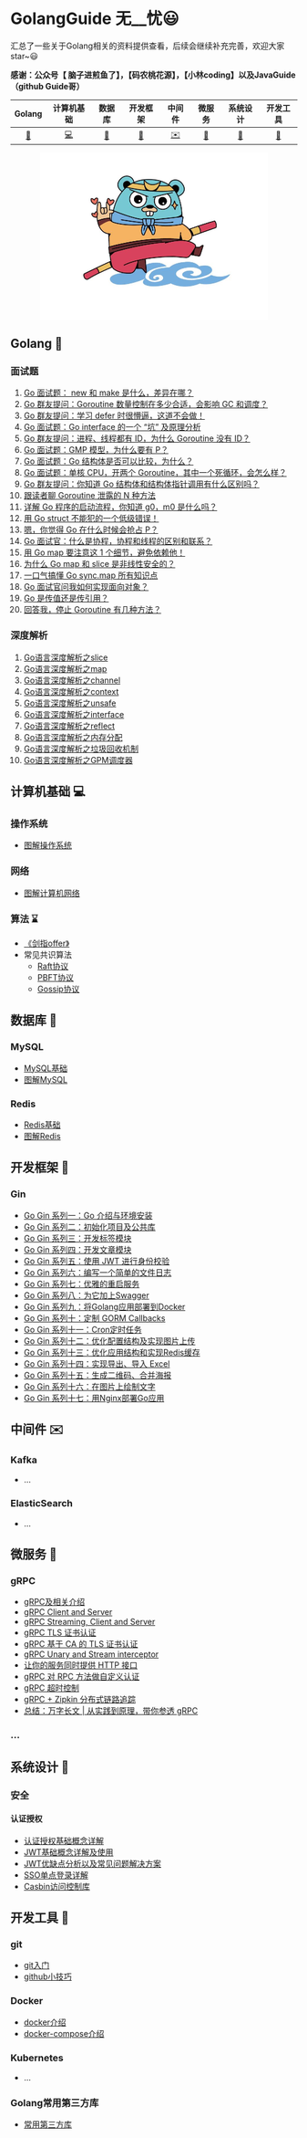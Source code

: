 # GolangGuide  无__忧😃
汇总了一些关于Golang相关的资料提供查看，后续会继续补充完善，欢迎大家star~:smiley:

**感谢：公众号【 脑子进煎鱼了】，【码农桃花源】，【小林coding】以及JavaGuide（github Guide哥）**

|    Golang    |    计算机基础    |     数据库    |   开发框架    |   中间件     |    微服务    |    系统设计    |    开发工具    |
| :----------: | :------------: | :--------: | :----------: | :------------: | :--------: | :-----------: | :--------: |
| [📝](#Golang) | [💻](#计算机基础) | [💾](#数据库) | [🔲](#开发框架) | [✉️](#中间件) | [🎰](#微服务) | [🔬](#系统设计) | [🔧](#开发工具) |

<img src="https://raw.githubusercontent.com/zmk-c/blogImages/master/img/GolangGuide.jpg" alt="go_monkey" style="zoom:50%;display:block;margin:0 auto" />

## Golang 📝
### 面试题

1. [Go 面试题： new 和 make 是什么，差异在哪？](https://mp.weixin.qq.com/s/tZg3zmESlLmefAWdTR96Tg)
2. [Go 群友提问：Goroutine 数量控制在多少合适，会影响 GC 和调度？](https://mp.weixin.qq.com/s/uWP2X6iFu7BtwjIv5H55vw)
3. [Go 群友提问：学习 defer 时很懵逼，这道不会做！](https://mp.weixin.qq.com/s/lELMqKho003h0gfKkZxhHQ)
4. [Go 面试题：Go interface 的一个 “坑” 及原理分析](https://mp.weixin.qq.com/s/vNACbdSDxC9S0LOAr7ngLQ)
5. [Go 群友提问：进程、线程都有 ID，为什么 Goroutine 没有 ID？](https://mp.weixin.qq.com/s/qFAtgpbAsHSPVLuo3PYIhg)
6. [ Go 面试题：GMP 模型，为什么要有 P？](https://mp.weixin.qq.com/s/an7dml9NLOhqOZjEGLdEEw)
7. [Go 面试题：Go 结构体是否可以比较，为什么？](https://mp.weixin.qq.com/s/HScH6nm3xf4POXVk774jUA)
8. [Go 面试题：单核 CPU，开两个 Goroutine，其中一个死循环，会怎么样？](https://mp.weixin.qq.com/s/h27GXmfGYVLHRG3Mu_8axw)
9. [Go 群友提问：你知道 Go 结构体和结构体指针调用有什么区别吗？](https://mp.weixin.qq.com/s/g-D_eVh-8JaIoRne09bJ3Q)
10. [跟读者聊 Goroutine 泄露的 N 种方法](https://mp.weixin.qq.com/s/ql01K1nOnEZpdbp--6EDYw)
11. [详解 Go 程序的启动流程，你知道 g0，m0 是什么吗？](https://mp.weixin.qq.com/s/YK-TD3bZGEgqC0j-8U6VkQ)
12. [用 Go struct 不能犯的一个低级错误！](https://mp.weixin.qq.com/s/K5B2ItkzOb4eCFLxZI5Wvw)
13. [嗯，你觉得 Go 在什么时候会抢占 P？](https://mp.weixin.qq.com/s/WAPogwLJ2BZvrquoKTQXzg)
14. [Go 面试官：什么是协程，协程和线程的区别和联系？](https://mp.weixin.qq.com/s/vW5n_JWa3I-Qopbx4TmIgQ)
15. [用 Go map 要注意这 1 个细节，避免依赖他！](https://mp.weixin.qq.com/s/MzAktbjNyZD0xRVTPRKHpw)
16. [为什么 Go map 和 slice 是非线性安全的？](https://mp.weixin.qq.com/s/TzHvDdtfp0FZ9y1ndqeCRw)
17. [一口气搞懂 Go sync.map 所有知识点](https://mp.weixin.qq.com/s/8aufz1IzElaYR43ccuwMyA)
18. [Go 面试官问我如何实现面向对象？](https://mp.weixin.qq.com/s/2x4Sajv7HkAjWFPe4oD96g)
19. [Go 是传值还是传引用？](https://mp.weixin.qq.com/s/qsxvfiyZfRCtgTymO9LBZQ)
20. [回答我，停止 Goroutine 有几种方法？](https://mp.weixin.qq.com/s/tN8Q1GRmphZyAuaHrkYFEg)

### 深度解析

1. [Go语言深度解析之slice](golang/deep/slice.md)
2. [Go语言深度解析之map](golang/deep/map.md)
3. [Go语言深度解析之channel](golang/deep/channel.md)
4. [Go语言深度解析之context](golang/deep/context.md)
5. [Go语言深度解析之unsafe](golang/deep/unsafe.md)
6. [Go语言深度解析之interface](golang/deep/interface.md)
7. [Go语言深度解析之reflect](golang/deep/reflect.md)
8. [Go语言深度解析之内存分配](golang/deep/memory_distribution.md)
9. [Go语言深度解析之垃圾回收机制](golang/deep/gc.md)
10. [Go语言深度解析之GPM调度器](golang/deep/gmp.md)


## 计算机基础 💻
### 操作系统

- [图解操作系统](cs-basics/operating-system/os.pdf)

### 网络

- [图解计算机网络](cs-basics/network/network.pdf)

### 算法 ⌛️ 

- [《剑指offer》](https://leetcode-cn.com/study-plan/lcof/)
- 常见共识算法
  - [Raft协议](cs-basics/consensus/raft.md)
  - [PBFT协议](cs-basics/consensus/pbft.md)
  - [Gossip协议](cs-basics/consensus/gossip.md)

## 数据库 💾
### MySQL

  - [MySQL基础](database/mysql/base.md)
  - [图解MySQL](https://www.xiaolincoding.com/mysql/)

### Redis

  - [Redis基础](middleware/redis/base.md)
  - [图解Redis](https://www.xiaolincoding.com/redis/)

## 开发框架 🔲
### Gin

- [Go Gin 系列一：Go 介绍与环境安装](https://mp.weixin.qq.coam/s?__biz=MzUxMDI4MDc1NA==&mid=2247483714&idx=1&sn=0b536199884cb45a1316c77998895baf&chksm=f904141fce739d0978e02147507dc29fadee2e19ac312d34a3190062ae40e62a490fc58df6ae&scene=178&cur_album_id=1383459655464337409#rd)
- [Go Gin 系列二：初始化项目及公共库](https://mp.weixin.qq.com/s?__biz=MzUxMDI4MDc1NA==&mid=2247483807&idx=1&sn=9c7aede4f675f2de49ddc08ab1a95a71&chksm=f90414c2ce739dd4b8711c0043286fba9744b8d9c86c75c7ac7750d28cd2fed43f749eb5de99&scene=178&cur_album_id=1383459655464337409#rd)
- [Go Gin 系列三：开发标签模块](https://mp.weixin.qq.com/s?__biz=MzUxMDI4MDc1NA==&mid=2247483807&idx=2&sn=513f8e5620db9cc37fea62fe6ff69796&chksm=f90414c2ce739dd4ccc217360b50618c085ec2327e4149dfbc1d136566ef6543dadd80b1e20e&scene=178&cur_album_id=1383459655464337409#rd)
- [Go Gin 系列四：开发文章模块](https://mp.weixin.qq.com/s?__biz=MzUxMDI4MDc1NA==&mid=2247483807&idx=3&sn=d24c23a03579f9ab662826c15174e3f4&chksm=f90414c2ce739dd42a4829099cc1229b51f4770d887f55a5995c584d0015d32fc8b9fe16d751&scene=178&cur_album_id=1383459655464337409#rd)
- [Go Gin 系列五：使用 JWT 进行身份校验](https://mp.weixin.qq.com/s?__biz=MzUxMDI4MDc1NA==&mid=2247483807&idx=4&sn=fae0d5ec098860038bb4de5c45d5d624&chksm=f90414c2ce739dd4b6fb2356afef5304057a49cbf527951000da107456ad07e87d1e69b32370&scene=178&cur_album_id=1383459655464337409#rd)
- [Go Gin 系列六：编写一个简单的文件日志](https://mp.weixin.qq.com/s?__biz=MzUxMDI4MDc1NA==&mid=2247483807&idx=5&sn=dbfc85b5a612a364f323de4703ae98ec&chksm=f90414c2ce739dd484a2c0583c424e59104809da9304ad8d23a85d9b4ff42f3e7d7f146d3930&scene=178&cur_album_id=1383459655464337409#rd)
- [Go Gin 系列七：优雅的重启服务](https://github.com/gravityblast/fresh)
- [Go Gin 系列八：为它加上Swagger](https://mp.weixin.qq.com/s?__biz=MzUxMDI4MDc1NA==&mid=2247483807&idx=7&sn=b73f0fd0ee14cdb43bc28ab6cb7c5644&chksm=f90414c2ce739dd43173eaec770dba45e04417a0849b676a0fa12af8e45a3db69e19eab3ab04&scene=178&cur_album_id=1383459655464337409#rd)
- [Go Gin 系列九：将Golang应用部署到Docker](https://mp.weixin.qq.com/s?__biz=MzUxMDI4MDc1NA==&mid=2247483807&idx=8&sn=b2827c18847397e6d1d37bfe49b2065f&chksm=f90414c2ce739dd4061203ea791b35846a3ecb0aa40680783676fb3e4a39115bda9abe14fbf0&scene=178&cur_album_id=1383459655464337409#rd)
- [Go Gin 系列十：定制 GORM Callbacks](https://mp.weixin.qq.com/s?__biz=MzUxMDI4MDc1NA==&mid=2247483819&idx=1&sn=90a68030b7d3f40b5ccfb9f91ce571d7&chksm=f90414f6ce739de092938728fe189e8d7b490aecaa19dddaa2c1c43eab971df29df0c37aa04a&scene=178&cur_album_id=1383459655464337409#rd)
- [Go Gin 系列十一：Cron定时任务](https://mp.weixin.qq.com/s?__biz=MzUxMDI4MDc1NA==&mid=2247483819&idx=2&sn=a85e39912a709d22dc3529ea9bdc3322&chksm=f90414f6ce739de02d20484b3368476a4ecf19c0b1e38f8e263703432af3c1776365d096c12e&scene=178&cur_album_id=1383459655464337409#rd)
- [Go Gin 系列十二：优化配置结构及实现图片上传](https://mp.weixin.qq.com/s?__biz=MzUxMDI4MDc1NA==&mid=2247483819&idx=3&sn=e76373b6bd530a552f08472d4987854e&chksm=f90414f6ce739de07dc82412e9c7e684a5058921253d1541b58e6ae205301be2fe782df9d6d6&scene=178&cur_album_id=1383459655464337409#rd)
- [Go Gin 系列十三：优化应用结构和实现Redis缓存](https://mp.weixin.qq.com/s?__biz=MzUxMDI4MDc1NA==&mid=2247483819&idx=4&sn=e6f85aa6196688198f3514e1efbbbeca&chksm=f90414f6ce739de0570a358c84023373a4021ed9e74bbaf7eec7c931e61a2c6c292bacae399d&scene=178&cur_album_id=1383459655464337409#rd)
- [Go Gin 系列十四：实现导出、导入 Excel](https://mp.weixin.qq.com/s?__biz=MzUxMDI4MDc1NA==&mid=2247483819&idx=5&sn=780affae40072df28ae6f6e4e226fdd8&chksm=f90414f6ce739de08b373523ea53b11575c64fd2db8ee04ee9237b9d24c93c8f6a0153918afd&scene=178&cur_album_id=1383459655464337409#rd)
- [Go Gin 系列十五：生成二维码、合并海报](https://mp.weixin.qq.com/s?__biz=MzUxMDI4MDc1NA==&mid=2247483819&idx=6&sn=57f8d9031249f61d039477b11d62612f&chksm=f90414f6ce739de0e0c36a5ad3784e2ebd82e7a8941805d162dbd660e54fe169cd87573b7f34&scene=178&cur_album_id=1383459655464337409#rd)
- [Go Gin 系列十六：在图片上绘制文字](https://mp.weixin.qq.com/s?__biz=MzUxMDI4MDc1NA==&mid=2247483819&idx=7&sn=1929b2cf09de3ec6222281def551a901&chksm=f90414f6ce739de04400958b1f4aebbd331715914b03efad26204ac8ba284d59d89f3af86099&scene=178&cur_album_id=1383459655464337409#rd)
- [Go Gin 系列十七：用Nginx部署Go应用](https://mp.weixin.qq.com/s?__biz=MzUxMDI4MDc1NA==&mid=2247483819&idx=8&sn=c64f86744121ba7f4c2f7b8539de8b7d&chksm=f90414f6ce739de012bbdef88a31e18332a21ea24ba773ef676d5d1ba7e3ab7ebed941aca5c1&scene=178&cur_album_id=1383459655464337409#rd)

## 中间件 ✉️
### Kafka
  - ... 

### ElasticSearch
  - ...

## 微服务 🎰
### gRPC

  - [gRPC及相关介绍](https://mp.weixin.qq.com/s/bbHqWqtmk_k3-X_1XEDEJw)
  - [gRPC Client and Server](https://mp.weixin.qq.com/s?__biz=MzUxMDI4MDc1NA==&mid=2247483721&idx=2&sn=5fab143b3cd50209fafc658aaba7c0e9&chksm=f9041414ce739d023611ac6ff38dbfe81d48591ab24ba37eefb3fe6cb121e89dd46fa2fbb1a9&cur_album_id=1383472721040064512&scene=189#rd)
  - [gRPC Streaming, Client and Server](https://mp.weixin.qq.com/s?__biz=MzUxMDI4MDc1NA==&mid=2247483721&idx=3&sn=b61db0379afd96e0149c279564d8efea&chksm=f9041414ce739d02c1554318a6e86942a0450266f27360913882860f24bc59268d315142f79b&cur_album_id=1383472721040064512&scene=189#rd)
  - [gRPC TLS 证书认证](https://mp.weixin.qq.com/s?__biz=MzUxMDI4MDc1NA==&mid=2247483719&idx=1&sn=34b3a6a6fd63106a4c369b3a0eaef330&chksm=f904141ace739d0cc5ecd1f40ed03688934a380fd5006ffd10947e45638277b0fcd197ab7ff8&scene=178&cur_album_id=1383472721040064512#rd)
  - [gRPC 基于 CA 的 TLS 证书认证](https://mp.weixin.qq.com/s?__biz=MzUxMDI4MDc1NA==&mid=2247483719&idx=2&sn=e8208b347f8a38c98fd4f5986bd0df4a&chksm=f904141ace739d0c7106280b5332832353cd1022204089ab46bab6c5b95c8687f34c13a755b3&scene=178&cur_album_id=1383472721040064512#rd)
  - [gRPC Unary and Stream interceptor](https://mp.weixin.qq.com/s?__biz=MzUxMDI4MDc1NA==&mid=2247483718&idx=1&sn=ae0f6ea8111e7e9aeb152a247a333e68&chksm=f904141bce739d0dac96d1e3276fa141069681740a95c390b7c965f4381a14934075aa01d1c3&cur_album_id=1383472721040064512&scene=189#rd)
  - [让你的服务同时提供 HTTP 接口](https://mp.weixin.qq.com/s?__biz=MzUxMDI4MDc1NA==&mid=2247483718&idx=2&sn=0e592098eb5c1a837db12387fafe5f9c&chksm=f904141bce739d0d98ec188879258dd81c750a0404ba1a38b0c08610e3318b71fe65025e573c&cur_album_id=1383472721040064512&scene=189#rd)
  - [gRPC 对 RPC 方法做自定义认证](https://mp.weixin.qq.com/s?__biz=MzUxMDI4MDc1NA==&mid=2247483716&idx=1&sn=2b173c55cbe242cafda64a042b30669e&chksm=f9041419ce739d0fb6d4b210dd70962d96a72b1290d5138246c4b236b14ff1a57798f01969ae&cur_album_id=1383472721040064512&scene=189#rd)
  - [gRPC 超时控制](https://mp.weixin.qq.com/s?__biz=MzUxMDI4MDc1NA==&mid=2247483716&idx=2&sn=60a9d2e9c6a91c369aba0293e8bdb95b&chksm=f9041419ce739d0f0070b5e7bebeb112cd48ea86dbf9e36ad91ffe7943a944d85cf487ef0fb2&cur_album_id=1383472721040064512&scene=189#rd)
  - [gRPC + Zipkin 分布式链路追踪](https://mp.weixin.qq.com/s?__biz=MzUxMDI4MDc1NA==&mid=2247483716&idx=3&sn=71c2f616b4bed0af7a6a914e1ee2c1df&chksm=f9041419ce739d0fc3839eaffa7d7075f3be8cda92df241bd3e0e961d7a93b9eafdbf33d2335&cur_album_id=1383472721040064512&scene=189#rd)
  - [总结：万字长文 | 从实践到原理，带你参透 gRPC](https://mp.weixin.qq.com/s?__biz=MzUxMDI4MDc1NA==&mid=2247484984&idx=1&sn=392e258f24aec08f58c84ccaba96b2ae&chksm=f9041365ce739a73054b01edcf31fdf3590fb403b1b48aa7dbeccc74c568e5b0e8a4e838c65e&scene=178&cur_album_id=1383472721040064512#rd)

### ...

## 系统设计 🔬
### 安全
#### 认证授权

- [认证授权基础概念详解](system-design/security/basis-of-authority-certification.md)
- [JWT基础概念详解及使用](system-design/security/jwt-intro.md)
- [JWT优缺点分析以及常见问题解决方案](system-design/security/advantages%26disadvantages-of-jwt.md)
- [SSO单点登录详解](system-design/security/sso-intro.md)
- [Casbin访问控制库](system-design/security/casbin-intro.md)

## 开发工具 🔧
### git

  - [git入门](tools/git/git-intro.md)
  - [github小技巧](tools/git/github-tips.md)
### Docker

  - [docker介绍](tools/docker/docker.md)
  - [docker-compose介绍](tools/docker/docker-compose.md)

### Kubernetes
  - ...

### Golang常用第三方库

  - [常用第三方库](golang/useful_package.md)



